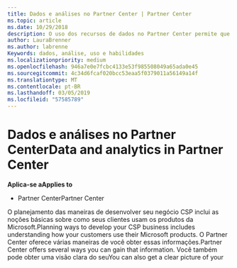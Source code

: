 ```yaml
---
title: Dados e análises no Partner Center | Partner Center
ms.topic: article
ms.date: 10/29/2018
description: O uso dos recursos de dados no Partner Center permite que você compreenda melhor as necessidades dos clientes
author: LauraBrenner
ms.author: labrenne
Keywords: dados, análise, uso e habilidades
ms.localizationpriority: medium
ms.openlocfilehash: 946a7e0e7fcbc4133e53f985508049a65ada0e45
ms.sourcegitcommit: 4c34d6fcaf020bcc53eaa5f0379011a56149a14f
ms.translationtype: MT
ms.contentlocale: pt-BR
ms.lasthandoff: 03/05/2019
ms.locfileid: "57585789"
---
```

# <a name="data-and-analytics-in-partner-center"></a><span data-ttu-id="41969-104">Dados e análises no Partner Center</span><span class="sxs-lookup"><span data-stu-id="41969-104">Data and analytics in Partner Center</span></span>

<span data-ttu-id="41969-105">**Aplica-se a**</span><span class="sxs-lookup"><span data-stu-id="41969-105">**Applies to**</span></span>

- <span data-ttu-id="41969-106">Partner Center</span><span class="sxs-lookup"><span data-stu-id="41969-106">Partner Center</span></span>

<span data-ttu-id="41969-107">O planejamento das maneiras de desenvolver seu negócio CSP inclui as noções básicas sobre como seus clientes usam os produtos da Microsoft.</span><span class="sxs-lookup"><span data-stu-id="41969-107">Planning ways to develop your CSP business includes understanding how your customers use their Microsoft products.</span></span> <span data-ttu-id="41969-108">O Partner Center oferece várias maneiras de você obter essas informações.</span><span class="sxs-lookup"><span data-stu-id="41969-108">Partner Center offers several ways you can gain that information.</span></span> <span data-ttu-id="41969-109">Você também pode obter uma visão clara do seu</span><span class="sxs-lookup"><span data-stu-id="41969-109">You can also get a clear picture of your</span></span> 